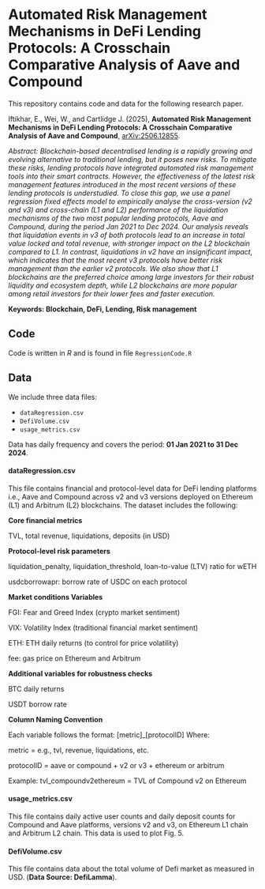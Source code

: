 # Automated Risk Management Mechanisms in DeFi Lending Protocols: A Crosschain Comparative Analysis of Aave and Compound

This repository contains code and data for the following research paper.

Iftikhar, E., Wei, W., and Cartlidge J. (2025), **Automated Risk Management Mechanisms in DeFi Lending Protocols: A Crosschain Comparative Analysis of Aave and Compound**, [arXiv:2506.12855](https://doi.org/10.48550/arXiv.2506.12855).

*Abstract: Blockchain-based decentralised lending is a rapidly growing and evolving alternative to traditional lending, but it poses new risks. To mitigate these risks, lending protocols have integrated automated risk management tools into their smart contracts. However, the effectiveness of the latest risk management features introduced in the most recent versions of these lending protocols is understudied. To close this gap, we use a panel regression fixed effects model to empirically analyse the cross-version (v2 and v3) and cross-chain (L1 and L2) performance of the liquidation mechanisms of the two most popular lending protocols, Aave and Compound, during the period Jan 2021 to Dec 2024. Our analysis reveals that liquidation events in v3 of both protocols lead to an increase in total value locked and total revenue, with stronger impact on the L2 blockchain compared to L1. In contrast, liquidations in v2 have an insignificant impact, which indicates that the most recent v3 protocols have better risk management than the earlier v2 protocols. We also show that L1 blockchains are the preferred choice among large investors for their robust liquidity and ecosystem depth, while L2 blockchains are more popular among retail investors for their lower fees and faster execution.*

**Keywords: Blockchain, DeFi, Lending, Risk management**

## Code

Code is written in *R* and is found in file `RegressionCode.R`

## Data

We include three data files:

- `dataRegression.csv`
- `DefiVolume.csv`
- `usage_metrics.csv`

Data has daily frequency and covers the period: **01 Jan 2021 to 31 Dec 2024**.

#### dataRegression.csv ####

This file contains financial and protocol-level data for DeFi lending platforms i.e., Aave and Compound across v2 and v3 versions deployed on Ethereum (L1) and Arbitrum (L2) blockchains. The dataset includes the following:

**Core financial metrics**

TVL, total revenue, liquidations, deposits (in USD)

**Protocol-level risk parameters**

liquidation_penalty, liquidation_threshold, loan-to-value (LTV) ratio for wETH

usdcborrowapr: borrow rate of USDC on each protocol

**Market conditions Variables**

FGI: Fear and Greed Index (crypto market sentiment)

VIX: Volatility Index (traditional financial market sentiment)

ETH: ETH daily returns (to control for price volatility)

fee: gas price on Ethereum and Arbitrum

**Additional variables for robustness checks**

BTC daily returns

USDT borrow rate

**Column Naming Convention**

Each variable follows the format:
[metric]_[protocolID]
Where:

metric = e.g., tvl, revenue, liquidations, etc.

protocolID = aave or compound + v2 or v3 + ethereum or arbitrum

Example: tvl_compoundv2ethereum = TVL of Compound v2 on Ethereum

#### usage_metrics.csv ####

This file contains daily active user counts and daily deposit counts for Compound and Aave platforms, versions v2 and v3, on Ethereum L1 chain and Arbitrum L2 chain. This data is used to plot Fig. 5.


#### DefiVolume.csv ####

This file contains data about the total volume of Defi market as measured in USD. (**Data Source: DefiLamma**).

